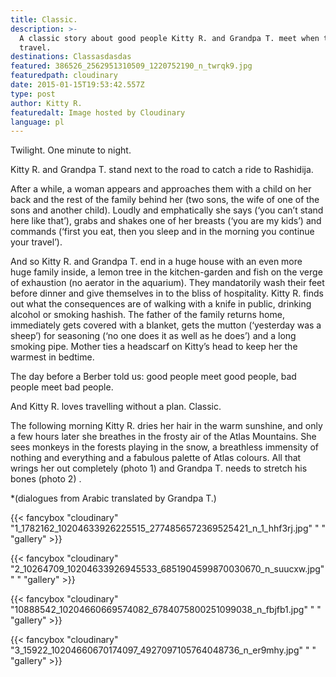 ```yaml
---
title: Classic.
description: >-
  A classic story about good people Kitty R. and Grandpa T. meet when they
  travel.
destinations: Classasdasdas
featured: 386526_2562951310509_1220752190_n_twrqk9.jpg
featuredpath: cloudinary
date: 2015-01-15T19:53:42.557Z
type: post
author: Kitty R.
featuredalt: Image hosted by Cloudinary
language: pl
---
```

Twilight. One minute to night.

Kitty R. and Grandpa T. stand next to the road to catch a ride to Rashidija.

After a while, a woman appears and approaches them with a child on her back and the rest of the family behind her (two sons, the wife of one of the sons and another child). Loudly and emphatically she says (‘you can’t stand here like that’), grabs and shakes one of her breasts (‘you are my kids’) and commands (‘first you eat, then you sleep and in the morning you continue your travel’).

And so Kitty R. and Grandpa T. end in a huge house with an even more huge family inside, a lemon tree in the kitchen-garden and fish on the verge of exhaustion (no aerator in the aquarium). They mandatorily wash their feet before dinner and give themselves in to the bliss of hospitality. Kitty R. finds out what the consequences are of walking with a knife in public, drinking alcohol or smoking hashish. The father of the family returns home, immediately gets covered with a blanket, gets the mutton (‘yesterday was a sheep’) for seasoning (‘no one does it as well as he does’) and a long smoking pipe. Mother ties a headscarf on Kitty’s head to keep her the warmest in bedtime.  

 The day before a Berber told us: good people meet good people, bad people meet bad people.

And Kitty R. loves travelling without a plan. Classic.

 The following morning Kitty R. dries her hair in the warm sunshine, and only a few hours later she breathes in the frosty air of the Atlas Mountains. She sees monkeys in the forests playing in the snow, a breathless immensity of nothing and everything and a fabulous palette of Atlas colours. All that wrings her out completely (photo 1) and Grandpa T. needs to stretch his bones (photo 2)
.

\*(dialogues from Arabic translated by Grandpa T.)

{{< fancybox "cloudinary" "1_1782162_10204633926225515_2774856572369525421_n_1_hhf3rj.jpg" "    " "gallery" >}}

{{< fancybox "cloudinary" "2_10264709_10204633926945533_6851904599870030670_n_suucxw.jpg" "    " "gallery" >}}

{{< fancybox "cloudinary" "10888542_10204660669574082_6784075800251099038_n_fbjfb1.jpg" "    " "gallery" >}}

{{< fancybox "cloudinary" "3_15922_10204660670174097_4927097105764048736_n_er9mhy.jpg" "    " "gallery" >}}
